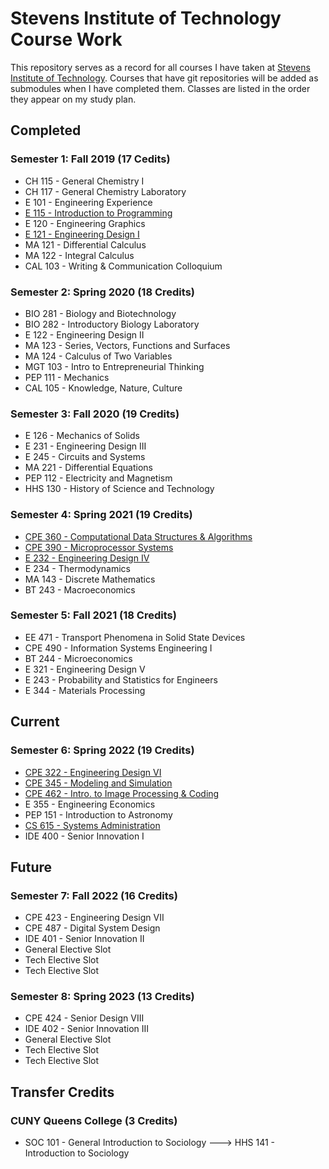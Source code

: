# Stevens Institute of Technology Course Work
This repository serves as a record for all courses I have taken at [Stevens Institute of Technology](https://stevens.edu). Courses that have git repositories will be added as submodules when I have completed them. Classes are listed in the order they appear on my study plan.

## Completed

### Semester 1: Fall 2019 (17 Cedits)
- CH 115 - General Chemistry I
- CH 117 - General Chemistry Laboratory
- E 101 - Engineering Experience
- [E 115 - Introduction to Programming](https://github.com/MAPReiff/E115-2019F)
- E 120 - Engineering Graphics
- [E 121 - Engineering Design I](https://github.com/MAPReiff/E121-2019F)
- MA 121 - Differential Calculus
- MA 122 - Integral Calculus
- CAL 103 - Writing & Communication Colloquium

### Semester 2: Spring 2020 (18 Credits)
- BIO 281 - Biology and Biotechnology
- BIO 282 - Introductory Biology Laboratory
- E 122 - Engineering Design II
- MA 123 - Series, Vectors, Functions and Surfaces
- MA 124 - Calculus of Two Variables
- MGT 103 - Intro to Entrepreneurial Thinking
- PEP 111 - Mechanics
- CAL 105 - Knowledge, Nature, Culture

### Semester 3: Fall 2020 (19 Credits)
- E 126 - Mechanics of Solids
- E 231 - Engineering Design III
- E 245 - Circuits and Systems
- MA 221 - Differential Equations
- PEP 112 - Electricity and Magnetism
- HHS 130 - History of Science and Technology

### Semester 4: Spring 2021 (19 Credits)
- [CPE 360 - Computational Data Structures & Algorithms](https://github.com/MAPReiff/CPE360-2021S)
- [CPE 390 - Microprocessor Systems](https://github.com/MAPReiff/CPE390-2021S)
- [E 232 - Engineering Design IV](https://github.com/MAPReiff/E232-2021S)
- E 234 - Thermodynamics
- MA 143 - Discrete Mathematics
- BT 243 - Macroeconomics

### Semester 5: Fall 2021 (18 Credits)
- EE 471 - Transport Phenomena in Solid State Devices
- CPE 490 - Information Systems Engineering I
- BT 244 - Microeconomics
- E 321 - Engineering Design V
- E 243 - Probability and Statistics for Engineers
- E 344 - Materials Processing

## Current

### Semester 6: Spring 2022 (19 Credits)
- [CPE 322 - Engineering Design VI](https://github.com/MAPReiff/CPE322-2022S)
- [CPE 345 - Modeling and Simulation](https://github.com/MAPReiff/CPE345-2022S)
- [CPE 462 - Intro. to Image Processing & Coding](https://github.com/MAPReiff/CPE462-2022S)
- E 355 - Engineering Economics
- PEP 151 - Introduction to Astronomy
- [CS 615 - Systems Administration](https://github.com/MAPReiff/CS615-2022S)
- IDE 400 - Senior Innovation I

## Future

### Semester 7: Fall 2022 (16 Credits)
- CPE 423 - Engineering Design VII
- CPE 487 - Digital System Design
- IDE 401 - Senior Innovation II
- General Elective Slot
- Tech Elective Slot
- Tech Elective Slot

### Semester 8: Spring 2023 (13 Credits)
- CPE 424 - Senior Design VIII
- IDE 402 - Senior Innovation III
- General Elective Slot
- Tech Elective Slot
- Tech Elective Slot

## Transfer Credits

### CUNY Queens College (3 Credits)
- SOC 101 - General Introduction to Sociology ---> HHS 141 - Introduction to Sociology

